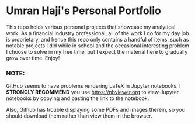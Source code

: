 # Umran Haji's Personal Portfolio
This repo holds various personal projects that showcase my analytical work. As a financial industry professional, all of the work I do for my day job is proprietary, and hence this repo only contains a handful of items, such as notable projects I did while in school and the occasional interesting problem I choose to solve in my free time, but I expect the material here to gradually grow over time. Enjoy!

### NOTE: 
GitHub seems to have problems rendering LaTeX in Jupyter notebooks. I **STRONGLY RECOMMEND** you use https://nbviewer.org to view Jupyter notebooks by copying and pasting the link to the notebook.

Also, Github has trouble displaying some PDFs and images therein, so you should download them rather than view them in the browser.
